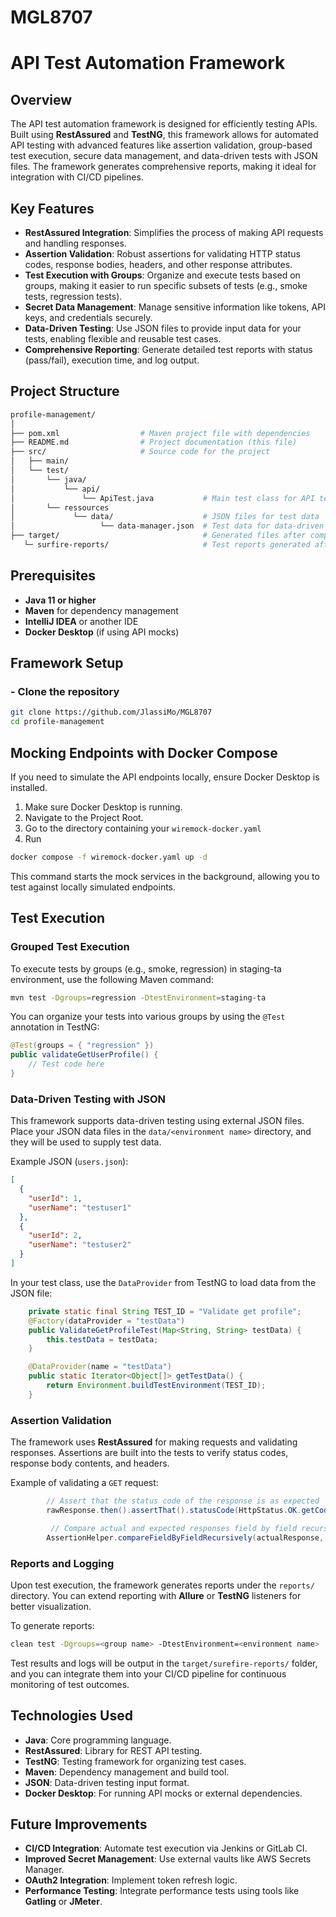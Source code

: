 # MGL8707

# API Test Automation Framework

## Overview

The API test automation framework is designed for efficiently testing APIs. Built using **RestAssured** and **TestNG**, this framework allows for automated API testing with advanced features like assertion validation, group-based test execution, secure data management, and data-driven tests with JSON files. The framework generates comprehensive reports, making it ideal for integration with CI/CD pipelines.

## Key Features

- **RestAssured Integration**: Simplifies the process of making API requests and handling responses.
- **Assertion Validation**: Robust assertions for validating HTTP status codes, response bodies, headers, and other response attributes.
- **Test Execution with Groups**: Organize and execute tests based on groups, making it easier to run specific subsets of tests (e.g., smoke tests, regression tests).
- **Secret Data Management**: Manage sensitive information like tokens, API keys, and credentials securely.
- **Data-Driven Testing**: Use JSON files to provide input data for your tests, enabling flexible and reusable test cases.
- **Comprehensive Reporting**: Generate detailed test reports with status (pass/fail), execution time, and log output.

## Project Structure

```bash
profile-management/
│
├── pom.xml                  # Maven project file with dependencies
├── README.md                # Project documentation (this file)
├── src/                     # Source code for the project
│   ├── main/
│   └── test/
│       └── java/
│           └── api/
│               └── ApiTest.java           # Main test class for API tests
│       └── ressources       
│             └── data/                    # JSON files for test data
│                   └── data-manager.json  # Test data for data-driven tests
├── target/                                # Generated files after compilation
   └─ surfire-reports/                     # Test reports generated after execution
```

## Prerequisites

- **Java 11 or higher**
- **Maven** for dependency management
- **IntelliJ IDEA** or another IDE
- **Docker Desktop** (if using API mocks)

## Framework Setup

### - Clone the repository

```bash
git clone https://github.com/JlassiMo/MGL8707
cd profile-management
```
## Mocking Endpoints with Docker Compose
If you need to simulate the API endpoints locally, ensure Docker Desktop is installed.

1. Make sure Docker Desktop is running.
2. Navigate to the Project Root.  
3. Go to the directory containing your `wiremock-docker.yaml`
4. Run
```bash
docker compose -f wiremock-docker.yaml up -d
```
This command starts the mock services in the background, allowing you to test against locally simulated endpoints.


## Test Execution

### Grouped Test Execution

To execute tests by groups (e.g., smoke, regression) in staging-ta environment, use the following Maven command:

```bash
mvn test -Dgroups=regression -DtestEnvironment=staging-ta
```

You can organize your tests into various groups by using the `@Test` annotation in TestNG:

```java
@Test(groups = { "regression" })
public validateGetUserProfile() {
    // Test code here
}
```

### Data-Driven Testing with JSON

This framework supports data-driven testing using external JSON files. Place your JSON data files in the `data/<environment name>` directory, and they will be used to supply test data.

Example JSON (`users.json`):

```json
[
  {
    "userId": 1,
    "userName": "testuser1"
  },
  {
    "userId": 2,
    "userName": "testuser2"
  }
]
```

In your test class, use the `DataProvider` from TestNG to load data from the JSON file:

```java
    private static final String TEST_ID = "Validate get profile";
    @Factory(dataProvider = "testData")
    public ValidateGetProfileTest(Map<String, String> testData) {
        this.testData = testData;
    }

    @DataProvider(name = "testData")
    public static Iterator<Object[]> getTestData() {
        return Environment.buildTestEnvironment(TEST_ID);
    }
```

### Assertion Validation

The framework uses **RestAssured** for making requests and validating responses. Assertions are built into the tests to verify status codes, response body contents, and headers.

Example of validating a `GET` request:

```java
        // Assert that the status code of the response is as expected
        rawResponse.then().assertThat().statusCode(HttpStatus.OK.getCode());
```
```java
         // Compare actual and expected responses field by field recursively
        AssertionHelper.compareFieldByFieldRecursively(actualResponse, expectedResponse);
```

### Reports and Logging

Upon test execution, the framework generates reports under the `reports/` directory. You can extend reporting with **Allure** or **TestNG** listeners for better visualization.

To generate reports:

```bash
clean test -Dgroups=<group name> -DtestEnvironment=<environment name>
```

Test results and logs will be output in the `target/surefire-reports/` folder, and you can integrate them into your CI/CD pipeline for continuous monitoring of test outcomes.

## Technologies Used

- **Java**: Core programming language.
- **RestAssured**: Library for REST API testing.
- **TestNG**: Testing framework for organizing test cases.
- **Maven**: Dependency management and build tool.
- **JSON**: Data-driven testing input format.
- **Docker Desktop**: For running API mocks or external dependencies.

## Future Improvements

- **CI/CD Integration**: Automate test execution via Jenkins or GitLab CI.
- **Improved Secret Management**: Use external vaults like AWS Secrets Manager.
- **OAuth2 Integration**: Implement token refresh logic.
- **Performance Testing**: Integrate performance tests using tools like **Gatling** or **JMeter**.
